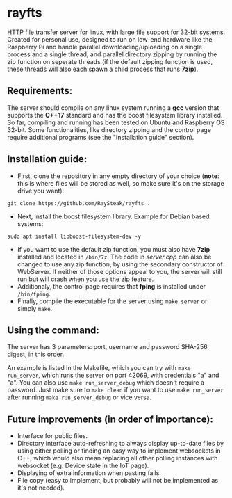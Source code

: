 # rayfts
HTTP file transfer server for linux, with large file support for 32-bit systems. Created for personal use, designed to run on low-end hardware like the Raspberry Pi and handle parallel downloading/uploading on a single process and a single thread, and parallel directory zipping by running the zip function on seperate threads (if the default zipping function is used, these threads will also each spawn a child process that runs **7zip**).

## Requirements:
The server should compile on any linux system running a **gcc** version that supports the **C++17** standard and has the boost filesystem library installed. So far, compiling and running has been tested on Ubuntu and Raspberry OS 32-bit. Some functionalities, like directory zipping and the control page require additional programs (see the "Installation guide" section).
## Installation guide:
- First, clone the repository in any empty directory of your choice (**note**: this is where files will be stored as well, so make sure it's on the storage drive you want):
```
git clone https://github.com/RaySteak/rayfts .
```
- Next, install the boost filesystem library. Example for Debian based systems:
```
sudo apt install libboost-filesystem-dev -y
```
- If you want to use the default zip function, you must also have **7zip** installed and located in `/bin/7z`. The code in *server.cpp* can also be changed to use any zip function, by using the secondary constructor of WebServer. If neither of those options appeal to you, the server will still run but will crash when you use the zip feature.
- Additionaly, the control page requires that **fping** is installed under `/bin/fping`.
- Finally, compile the executable for the server using `make server` or simply `make`.

## Using the command:
The server has 3 parameters: port, username and password SHA-256 digest, in this order.

An example is listed in the Makefile, which you can try with `make run_server`, which runs the server on port 42069, with credentials "a" and "a". You can also use `make run_server_debug` which doesn't require a password. Just make sure to `make clean` if you want to use `make run_server` after running `make run_server_debug` or vice versa.

## Future improvements (in order of importance):
- Interface for public files.
- Directory interface auto-refreshing to always display up-to-date files by using either polling or finding an easy way to implement websockets in C++, which would also mean replacing all other polling instances with websocket (e.g. Device state in the IoT page).
- Displaying of extra information when pasting fails.
- File copy (easy to implement, but probably will not be implemented as it's not needed).